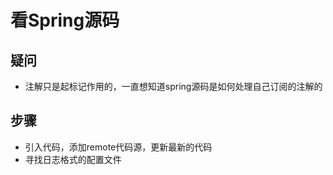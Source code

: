 # 看Spring源码

## 疑问
- 注解只是起标记作用的，一直想知道spring源码是如何处理自己订阅的注解的

## 步骤
- 引入代码，添加remote代码源，更新最新的代码
- 寻找日志格式的配置文件
